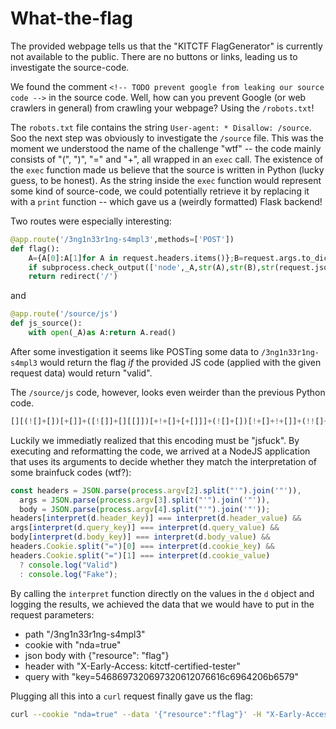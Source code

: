 # What-the-flag

The provided webpage tells us that the "KITCTF FlagGenerator" is
currently not available to the public. There are no buttons or links,
leading us to investigate the source-code.

We found the comment
`<!-- TODO prevent google from leaking our source code -->` in the
source code. Well, how can you prevent Google (or web crawlers in
general) from crawling your webpage? Using the `/robots.txt`!

The `robots.txt` file contains the string
`User-agent: * Disallow: /source`. Soo the next step was obviously to
investigate the `/source` file. This was the moment we understood the
name of the challenge "wtf" -- the code mainly consists of "(", ")", "="
and "+", all wrapped in an `exec` call. The existence of the `exec`
function made us believe that the source is written in Python (lucky
guess, to be honest). As the string inside the `exec` function would
represent some kind of source-code, we could potentially retrieve it by
replacing it with a `print` function -- which gave us a (weirdly
formatted) Flask backend!

Two routes were especially interesting:

``` python
@app.route('/3ng1n33r1ng-s4mpl3',methods=['POST'])
def flag():
    A={A[0]:A[1]for A in request.headers.items()};B=request.args.to_dict()
    if subprocess.check_output(['node',_A,str(A),str(B),str(request.json)]).decode().strip()=='Valid':return os.environ.get('FLAG')
    return redirect('/')
```

and

``` python
@app.route('/source/js')
def js_source():
    with open(_A)as A:return A.read()
```

After some investigation it seems like POSTing some data to
`/3ng1n33r1ng-s4mpl3` would return the flag *if* the provided JS code
(applied with the given request data) would return "valid".

The `/source/js` code, however, looks even weirder than the previous
Python code.

``` javascript
[][(![]+[])[+[]]+([![]]+[][[]])[+!+[]+[+[]]]+(![]+[])[!+[]+!+[]]+(!![]+[])[+[]]+(!![]+[])[!+[]+!+[]+!+[]]+(!![]+[])[+!+[]]][([][(![]+[])[+[]]+([![]]+[][[]])[+!+[]+[+[]]]+(![]+[])[!+[]+!+[]]+(!![]+[])[+[]]+(!![]+[])[!+[]+!+[]+!+[]]+(!![]+[])[+!+[]]]+[])[!+[]+!+[]+!+[]]+(!![]+[][(![]+[])[+[]]+([![]]+[][[]])[+!+[]+[+[]]]+(![]+[])[!+[]+!+[]]+(!![]+[])[+[]]+(!![]+[])[!+[]+!+[]+!+[]]+(!![]+[])[+!+[]]])[+!+[]+[+[]]]+([][[]]+[])[+!+[]]+(![]+[])[!+[]+!+[]+!+[]]+(!![]+[])[+[]]+(!![]+[])[+!+[]]+([][[]]+[])[+[]]+([][(![]+[])[+[]]+([![]]+[][[]])[+!+[]+[+[]]]+(![]+[])[!+[]+!+[]]+(!![]+[])[+[]]+(!![]+[])[!+[]+!+[]+!+[]]+(!![]+[])[+!+[]]]+[])[!+[]+!+[]+!+[]]+(!![]+[])[+[]]+(!![]+[][(![]+[])[+[]]+([![]]+[][[]])[+!+[]+[+[]]]+(![]+[])[!+[]+!+[]]+(!![]+[])[+[]]+(!![]+[])[!+[]+!+[]+!+[]]+(!![]+[])[+!+[]]])[+!+[]+[+[]]]+(!![]+[])[+!+[]]](([][[]]+[])[!+[]+!+[]]+([]+[])[(![]+[])[+[]]+(!![]+[][(![]+[])[+[]]+([![]]+[][[]])...
```

Luckily we immediatly realized that this encoding must be "jsfuck". By
executing and reformatting the code, we arrived at a NodeJS application
that uses its arguments to decide whether they match the interpretation
of some brainfuck codes (wtf?):

``` javascript
const headers = JSON.parse(process.argv[2].split("'").join('"')),
  args = JSON.parse(process.argv[3].split("'").join('"')),
  body = JSON.parse(process.argv[4].split("'").join('"'));
headers[interpret(d.header_key)] === interpret(d.header_value) &&
args[interpret(d.query_key)] === interpret(d.query_value) &&
body[interpret(d.body_key)] === interpret(d.body_value) &&
headers.Cookie.split("=")[0] === interpret(d.cookie_key) &&
headers.Cookie.split("=")[1] === interpret(d.cookie_value)
  ? console.log("Valid")
  : console.log("Fake");
```

By calling the `interpret` function directly on the values in the `d`
object and logging the results, we achieved the data that we would have
to put in the request parameters:

-   path "/3ng1n33r1ng-s4mpl3"
-   cookie with "nda=true"
-   json body with {"resource": "flag"}
-   header with "X-Early-Access: kitctf-certified-tester"
-   query with "key=5468697320697320612076616c6964206b6579"

Plugging all this into a `curl` request finally gave us the flag:

``` bash
curl --cookie "nda=true" --data '{"resource":"flag"}' -H "X-Early-Access: kitctf-certified-tester" -H "Content-Type: application/json" -X POST "https://wtf-0.chals.kitctf.de/3ng1n33r1ng-s4mpl3?key=5468697320697320612076616c6964206b6579"
```
